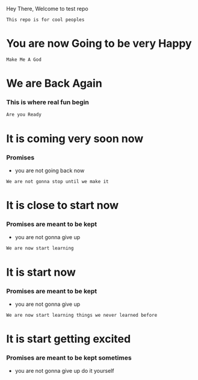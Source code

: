 Hey There,
Welcome to test repo

``
This repo is for cool peoples
``

# You are now Going to be very Happy


```
Make Me A God
```
# We are Back Again
### This is where real fun begin 

```
Are you Ready
```
# It is coming very soon now
### Promises
* you are not going back now
```
We are not gonna stop until we make it
```
# It is close to start now
### Promises are meant to be kept
* you are not gonna give up


```
We are now start learning
```
# It is start now
### Promises are meant to be kept
* you are not gonna give up


```
We are now start learning things we never learned before
```
# It is start getting excited
### Promises are meant to be kept sometimes
* you are not gonna give up do it yourself
